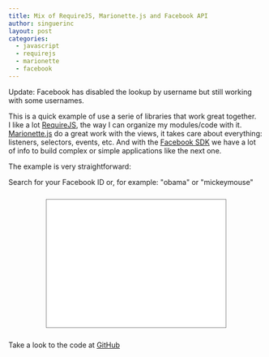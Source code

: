 ```yaml
---
title: Mix of RequireJS, Marionette.js and Facebook API
author: singuerinc
layout: post
categories:
  - javascript
  - requirejs
  - marionette
  - facebook
---
```


Update: Facebook has disabled the lookup by username but still working with some usernames.

This is a quick example of use a serie of libraries that work great together.<br/>I like a lot <a href="http://requirejs.org" target="\_blank">RequireJS</a>, the way I can organize my modules/code with it. <a href="http://marionettejs.com/">Marionette.js</a> do a great work with the views, it takes care about everything: listeners, selectors, events, etc. And with the <a href="https://developers.facebook.com/docs/javascript" target="\_blank">Facebook SDK</a> we have a lot of info to build complex or simple applications like the next one.

The example is very straightforward:

Search for your Facebook ID or, for example: "obama" or "mickeymouse"

<iframe src="{{ site.baseurl | prepend: site.url }}/code/labs/require-marionette-facebook/index.html"  style="border: 1px solid grey;width: 354px;height: 252px;margin: 25px auto;display: block;"></iframe>

Take a look to the code at <a href="https://github.com/singuerinc/blog/tree/master/code/labs/require-marionette-facebook" target="_blank">GitHub</a>
